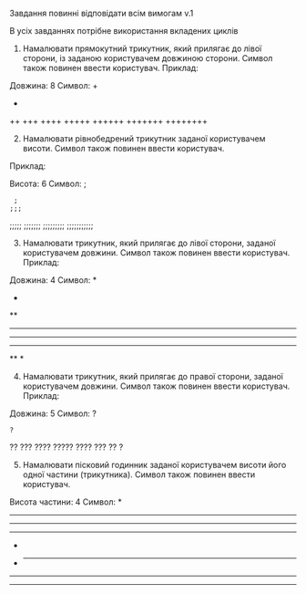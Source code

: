 Завдання повинні відповідати всім вимогам v.1

В усіх завданнях потрібне використання вкладених циклів


1. Намалювати прямокутний трикутник, який прилягає до лівої сторони, із заданою користувачем довжиною сторони. Символ також повинен ввести користувач.
   Приклад:

Довжина: 8
Символ: +

+
++
+++
++++
+++++
++++++
+++++++
++++++++

2. Намалювати рівнобедрений трикутник заданої користувачем висоти. Символ також повинен ввести користувач.

Приклад:

Висота: 6
Символ: ;

     ;
    ;;;
;;;;;
;;;;;;;
;;;;;;;;;
;;;;;;;;;;;

3. Намалювати трикутник, який прилягає до лівої сторони, заданої користувачем довжини. Символ також повинен ввести користувач.
   Приклад:

Довжина: 4
Символ: *

*
**
***
****
***
**
*

4. Намалювати трикутник, який прилягає до правої сторони, заданої користувачем довжини. Символ також повинен ввести користувач.
   Приклад:

Довжина: 5
Символ: ?

    ?
??
???
????
?????
????
???
??
?

5. Намалювати пісковий годинник заданої користувачем висоти його одної частини (трикутника). Символ також повинен ввести користувач.

Висота частини: 4
Символ: *

*******	
 *****			
  ***			
*
*
  ***			
 *****			
*******			
